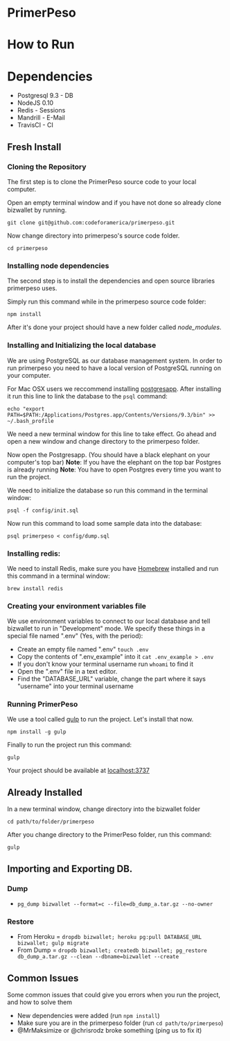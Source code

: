 # PrimerPeso

# How to Run

# Dependencies
* Postgresql 9.3 - DB
* NodeJS 0.10
* Redis - Sessions
* Mandrill - E-Mail
* TravisCI - CI

## Fresh Install

### Cloning the Repository

The first step is to clone the PrimerPeso source code to your local computer.

Open an empty terminal window and if you have not done so already clone bizwallet by running.

```
git clone git@github.com:codeforamerica/primerpeso.git
```

Now change directory into primerpeso's source code folder.

```
cd primerpeso
```

### Installing node dependencies

The second step is to install the dependencies and open source libraries primerpeso uses.

Simply run this command while in the primerpeso source code folder:

```
npm install
```

After it's done your project should have a new folder called *node_modules*.

### Installing and Initializing the local database

We are using PostgreSQL as our database management system. In order to run primerpeso you need to have a local version of PostgreSQL running on your computer.

For Mac OSX users we reccommend installing [postgresapp](http://postgresapp.com). After installing it run this line to link the database to the `psql` command:

```
echo "export PATH=$PATH:/Applications/Postgres.app/Contents/Versions/9.3/bin" >> ~/.bash_profile
```

We need a new terminal window for this line to take effect. Go ahead and open a new window and change directory to the primerpeso folder.

Now open the Postgresapp. (You should have a black elephant on your computer's top bar)
**Note**: If you have the elephant on the top bar Postgres is already running
**Note**: You have to open Postgres every time you want to run the project.

We need to initialize the database so run this command in the terminal window:

```
psql -f config/init.sql
```

Now run this command to load some sample data into the database:

```
psql primerpeso < config/dump.sql
```

### Installing redis:

We need to install Redis, make sure you have [Homebrew](http://brew.sh/) installed and run this command in a terminal window:

```
brew install redis
```

### Creating your environment variables file

We use environment variables to connect to our local database and tell bizwallet to run in "Development" mode. We specify these things in a special file named ".env" (Yes, with the period):

* Create an empty file named ".env" `touch .env`
* Copy the contents of ".env_example" into it  `cat .env_example > .env`
* If you don't know your terminal username run `whoami` to find it
* Open the ".env" file in a text editor.
* Find the "DATABASE_URL" variable, change the part where it says "username" into your terminal username

### Running PrimerPeso

We use a tool called [gulp](http://gulpjs.com/) to run the project. Let's install that now.

```
npm install -g gulp
```

Finally to run the project run this command:

```
gulp
```

Your project should be available at [localhost:3737](http://localhost:3737)

## Already Installed

In a new terminal window, change directory into the bizwallet folder

```
cd path/to/folder/primerpeso
```

After you change directory to the PrimerPeso folder, run this command:

```
gulp
```

## Importing and Exporting DB.

### Dump

* `pg_dump bizwallet --format=c --file=db_dump_a.tar.gz --no-owner`

### Restore

* From Heroku = `dropdb bizwallet; heroku pg:pull DATABASE_URL bizwallet; gulp migrate`
* From Dump = `dropdb bizwallet; createdb bizwallet; pg_restore db_dump_a.tar.gz --clean --dbname=bizwallet --create`

## Common Issues

Some common issues that could give you errors when you run the project, and how to solve them

* New dependencies were added (run `npm install`)
* Make sure you are in the primerpeso folder (run `cd path/to/primerpeso`)
* @MrMaksimize or @chrisrodz broke something (ping us to fix it)


